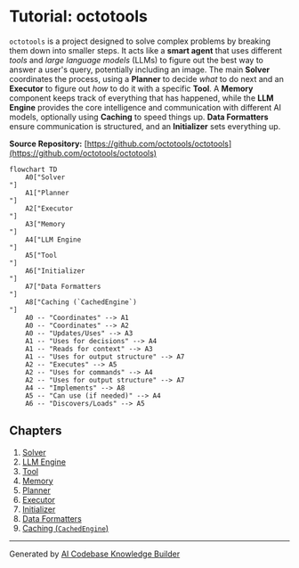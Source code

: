 # Tutorial: octotools

`octotools` is a project designed to solve complex problems by breaking them down into smaller steps.
It acts like a **smart agent** that uses different *tools* and *large language models* (LLMs) to figure out the best way to answer a user's query, potentially including an image.
The main **Solver** coordinates the process, using a **Planner** to decide *what* to do next and an **Executor** to figure out *how* to do it with a specific **Tool**.
A **Memory** component keeps track of everything that has happened, while the **LLM Engine** provides the core intelligence and communication with different AI models, optionally using **Caching** to speed things up. **Data Formatters** ensure communication is structured, and an **Initializer** sets everything up.


**Source Repository:** [https://github.com/octotools/octotools](https://github.com/octotools/octotools)

```mermaid
flowchart TD
    A0["Solver
"]
    A1["Planner
"]
    A2["Executor
"]
    A3["Memory
"]
    A4["LLM Engine
"]
    A5["Tool
"]
    A6["Initializer
"]
    A7["Data Formatters
"]
    A8["Caching (`CachedEngine`)
"]
    A0 -- "Coordinates" --> A1
    A0 -- "Coordinates" --> A2
    A0 -- "Updates/Uses" --> A3
    A1 -- "Uses for decisions" --> A4
    A1 -- "Reads for context" --> A3
    A1 -- "Uses for output structure" --> A7
    A2 -- "Executes" --> A5
    A2 -- "Uses for commands" --> A4
    A2 -- "Uses for output structure" --> A7
    A4 -- "Implements" --> A8
    A5 -- "Can use (if needed)" --> A4
    A6 -- "Discovers/Loads" --> A5
```

## Chapters

1. [Solver
](01_solver_.md)
2. [LLM Engine
](02_llm_engine_.md)
3. [Tool
](03_tool_.md)
4. [Memory
](04_memory_.md)
5. [Planner
](05_planner_.md)
6. [Executor
](06_executor_.md)
7. [Initializer
](07_initializer_.md)
8. [Data Formatters
](08_data_formatters_.md)
9. [Caching (`CachedEngine`)
](09_caching___cachedengine___.md)


---

Generated by [AI Codebase Knowledge Builder](https://github.com/The-Pocket/Tutorial-Codebase-Knowledge)